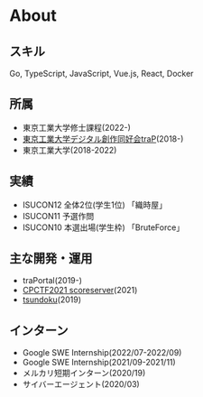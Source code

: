 <script setup>
import ProfileCard from './.vitepress/theme/components/ProfileCard.vue'
</script>

# About

<ProfileCard />

## スキル
Go, TypeScript, JavaScript, Vue.js, React, Docker

## 所属
- 東京工業大学修士課程(2022-)
- [東京工業大学デジタル創作同好会traP](https://trap.jp)(2018-)
- 東京工業大学(2018-2022)

## 実績
- ISUCON12 全体2位(学生1位) 「織時屋」
- ISUCON11 予選作問
- ISUCON10 本選出場(学生枠) 「BruteForce」

## 主な開発・運用
- traPortal(2019-)
- [CPCTF2021 scoreserver](https://trap.jp/post/1308/)(2021)
- [tsundoku](https://github.com/unipota/tsundoku)(2019)

## インターン
- Google SWE Internship(2022/07-2022/09)
- Google SWE Internship(2021/09-2021/11)
- メルカリ短期インターン(2020/19)
- サイバーエージェント(2020/03)